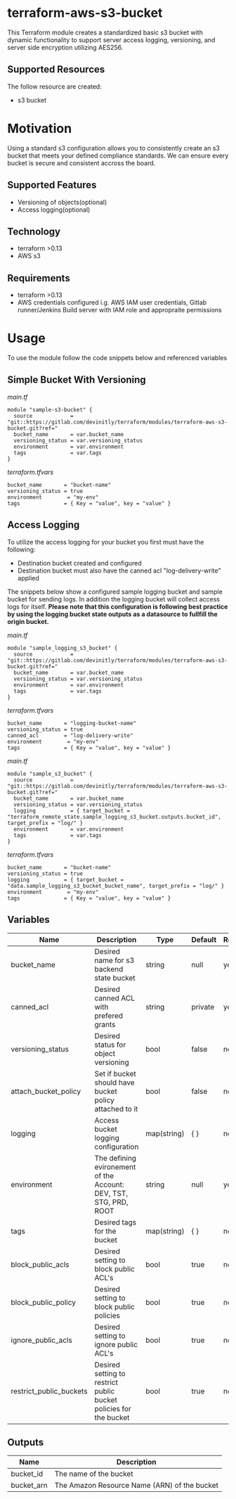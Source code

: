 # terraform-aws-s3-bucket

This Terraform module creates a standardized basic s3 bucket with dynamic functionality to support server access logging, versioning, and server side encryption utilizing AES256.

## Supported Resources

The follow resource are created:

- s3 bucket

# Motivation

Using a standard s3 configuration allows you to consistently create an s3 bucket that meets your defined compliance standards. We can ensure every bucket is secure and consistent accross the board.

## Supported Features

- Versioning of objects(optional)
- Access logging(optional)

## Technology

- terraform >0.13
- AWS s3

## Requirements

- terraform >0.13
- AWS credentials configured i.g. AWS IAM user credentials, Gitlab runner/Jenkins Build server with IAM role and appropraite permissions

# Usage

To use the module follow the code snippets below and referenced variables

## Simple Bucket With Versioning

_main.tf_

```hcl
module "sample-s3-bucket" {
  source            = "git::https://gitlab.com/devinitly/terraform/modules/terraform-aws-s3-bucket.git?ref="
  bucket_name       = var.bucket_name
  versioning_status = var.versioning_status
  environment       = var.environment
  tags              = var.tags
}
```

_terraform.tfvars_

```hcl
bucket_name       = "bucket-name"
versioning_status = true
environment        = "my-env"
tags              = { Key = "value", key = "value" }
```

## Access Logging

To utilize the access logging for your bucket you first must have the following:

- Destination bucket created and configured
- Destination bucket must also have the canned acl "log-delivery-write" applied

The snippets below show a configured sample logging bucket and sample bucket for sending logs. In addition the logging bucket will collect access logs for itself.
**Please note that this configuration is following best practice by using the logging bucket state outputs as a datasource to fullfill the origin bucket.**

_main.tf_

```hcl
module "sample_logging_s3_bucket" {
  source            = "git::https://gitlab.com/devinitly/terraform/modules/terraform-aws-s3-bucket.git?ref="
  bucket_name       = var.bucket_name
  versioning_status = var.versioning_status
  environment       = var.environment
  tags              = var.tags
}
```

_terraform.tfvars_

```hcl
bucket_name       = "logging-bucket-name"
versioning_status = true
canned_acl        = "log-delivery-write"
environment        = "my-env"
tags              = { Key = "value", key = "value" }
```

_main.tf_

```hcl
module "sample_s3_bucket" {
  source            = "git::https://gitlab.com/devinitly/terraform/modules/terraform-aws-s3-bucket.git?ref="
  bucket_name       = var.bucket_name
  versioning_status = var.versioning_status
  logging           = { target_bucket = "terraform_remote_state.sample_logging_s3_bucket.outputs.bucket_id", target_prefix = "log/" }
  environment       = var.environment
  tags              = var.tags
}
```

_terraform.tfvars_

```hcl
bucket_name       = "bucket-name"
versioning_status = true
logging           = { target_bucket = "data.sample_logging_s3_bucket_bucket_name", target_prefix = "log/" }
environment        = "my-env"
tags              = { Key = "value", key = "value" }
```

## Variables

| Name                    | Description                                                       | Type        | Default | Required |
| ----------------------- | ----------------------------------------------------------------- | ----------- | ------- | -------- |
| bucket_name             | Desired name for s3 backend state bucket                          | string      | null    | yes      |
| canned_acl              | Desired canned ACL with prefered grants                           | string      | private | yes      |
| versioning_status       | Desired status for object versioning                              | bool        | false   | no       |
| attach_bucket_policy    | Set if bucket should have bucket policy attached to it            | bool        | false   | no       |
| logging                 | Access bucket logging configuration                               | map(string) | { }     | no       |
| environment             | The defining evironement of the Account: DEV, TST, STG, PRD, ROOT | string      | null    | yes      |
| tags                    | Desired tags for the bucket                                       | map(string) | { }     | no       |
| block_public_acls       | Desired setting to block public ACL's                             | bool        | true    | no       |
| block_public_policy     | Desired setting to block public policies                          | bool        | true    | no       |
| ignore_public_acls      | Desired setting to ignore public ACL's                            | bool        | true    | no       |
| restrict_public_buckets | Desired setting to restrict public bucket policies for the bucket | bool        | true    | no       |

## Outputs

| Name       | Description                                  |
| ---------- | -------------------------------------------- |
| bucket_id  | The name of the bucket                       |
| bucket_arn | The Amazon Resource Name (ARN) of the bucket |